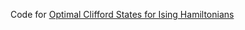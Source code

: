 Code for [Optimal Clifford States for Ising Hamiltonians](https://arxiv.org/abs/2312.01036 "Optimal Clifford States for Ising Hamiltonians")

